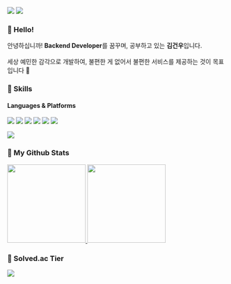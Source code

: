 <p>
  <a href="https://velog.io/@gonudayo/" target="_blank"><img src="https://img.shields.io/badge/velog-20c997?style=flat-square&logo=Vimeo&logoColor=white"/></a>
  <a href="mailto:kimgunwoo@yahoo.com" target="_blank"><img src="https://img.shields.io/badge/kimgunwoo@yahoo.com-6001D2?style=flat-square&logo=yahoo&logoColor=white"/></a>
</p>

### 👋 Hello!
<p>
  안녕하십니까! <b>Backend Developer</b>를 꿈꾸며, 공부하고 있는 <b>김건우</b>입니다.<br/><br/>
  세상 예민한 감각으로 개발하여, 불편한 게 없어서 불편한 서비스를 제공하는 것이 목표입니다 🎉 <br/>
</p>

### 💪 Skills
#### Languages & Platforms 
<p>
  <img src="https://img.shields.io/badge/C++-00599C?style=flat-square&logo=cplusplus&logoColor=white"/>
  <img src="https://img.shields.io/badge/Python-3776AB?style=flat-square&logo=python&logoColor=white"/>
  <img src="https://img.shields.io/badge/HTML5-E34F26?style=flat-square&logo=html5&logoColor=white"/>
  <img src="https://img.shields.io/badge/CSS3-1572B6?style=flat-square&logo=css3&logoColor=white"/>
  <img src="https://img.shields.io/badge/JavaScript-F7DF1E?style=flat-square&logo=javascript&logoColor=white"/>
  <img src="https://img.shields.io/badge/Java-007396?style=flat-square&logo=java&logoColor=white"/>
</p>
<p>
  <img src="https://img.shields.io/badge/Amazon AWS-232F3E?style=flat-square&logo=amazonaws&logoColor=white"/>
</p>

### 🚀 My Github Stats

<a href="#">
  <img src="https://github-readme-stats.vercel.app/api?username=gonudayo&theme=react&show_icons=true" height="180px">
</a>
<a href="#">
  <img src="https://github-readme-stats.vercel.app/api/top-langs/?username=gonudayo&theme=react&exclude_repo=Jagi,assignment&layout=compact" height="180px">
</a>

### 👑 Solved.ac Tier

<a href="https://solved.ac/profile/gonudayo">
  <img src="http://mazassumnida.wtf/api/pastel/generate_badge?boj=gonudayo&cache=c">
</a>
